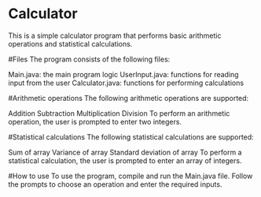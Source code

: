 # Calculator
This is a simple calculator program that performs basic arithmetic operations and statistical calculations.

#Files
The program consists of the following files:

Main.java: the main program logic
UserInput.java: functions for reading input from the user
Calculator.java: functions for performing calculations

#Arithmetic operations
The following arithmetic operations are supported:

Addition
Subtraction
Multiplication
Division
To perform an arithmetic operation, the user is prompted to enter two integers.

#Statistical calculations
The following statistical calculations are supported:

Sum of array
Variance of array
Standard deviation of array
To perform a statistical calculation, the user is prompted to enter an array of integers.

#How to use
To use the program, compile and run the Main.java file. Follow the prompts to choose an operation and enter the required inputs.
